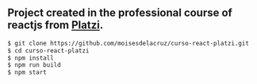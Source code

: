 ## Project created in the professional course of reactjs from [Platzi](https://platzi.com/).

```sh
$ git clone https://github.com/moisesdelacruz/curso-react-platzi.git
$ cd curso-react-platzi
$ npm install
$ npm run build
$ npm start
```
